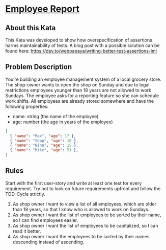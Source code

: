 # [Employee Report]

## About this Kata

This Kata was developed to show how overspecification of assertions harms maintainability of tests. A blog post with a possible solution can be found here: https://dev.to/webpapaya/writing-better-test-assertions-lml

## Problem Description

You’re building an employee management system of a local grocery store. The shop-owner wants to open the shop on Sunday and due to legal restrictions employees younger than 18 years are not allowed to work Sundays. The employee asks for a reporting feature so she can schedule work shifts. All employees are already stored somewhere and have the following properties:

- name: string (the name of the employee)
- age: number (the age in years of the employee)

```json
[
  { "name": "Max", "age": 17 },
  { "name": "Sepp", "age": 18 },
  { "name": "Nina", "age": 15 },
  { "name": "Mike", "age": 51 },
]
```

## Rules

Start with the first user-story and write at least one test for every requirement. Try not to look on future requirements upfront and follow the TDD-Cycle strictly.

1. As shop owner I want to view a list of all employees, which are older than 18 years, so that I know who is allowed to work on Sundays.
2. As shop owner I want the list of employees to be sorted by their name, so I can find employees easier.
3. As shop owner I want the list of employees to be capitalized, so I can read it better.
4. As shop owner I want the employees to be sorted by their names descending instead of ascending.

[Employee Report]: https://codingdojo.org/kata/Employee-Report/
